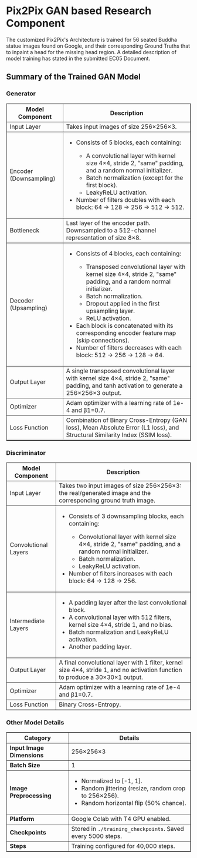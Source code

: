 <h1>Pix2Pix GAN based Research Component</h1>

<p>The customized Pix2Pix's Architecture is trained for 56 seated Buddha statue images found on Google, and their corresponding Ground Truths that to inpaint a head for the missing head region. A detailed description of model training has stated in the submitted EC05 Document.</p>

<h2>Summary of the Trained GAN Model</h2>

<h3>Generator</h3>
<table border="1">
  <tr>
    <th>Model Component</th>
    <th>Description</th>
  </tr>
  <tr>
    <td>Input Layer</td>
    <td>Takes input images of size 256×256×3.</td>
  </tr>
  <tr>
    <td>Encoder (Downsampling)</td>
    <td>
      <ul>
        <li>Consists of 5 blocks, each containing:</li>
        <ul>
          <li>A convolutional layer with kernel size 4×4, stride 2, "same" padding, and a random normal initializer.</li>
          <li>Batch normalization (except for the first block).</li>
          <li>LeakyReLU activation.</li>
        </ul>
        <li>Number of filters doubles with each block: 64 → 128 → 256 → 512 → 512.</li>
      </ul>
    </td>
  </tr>
  <tr>
    <td>Bottleneck</td>
    <td>Last layer of the encoder path. Downsampled to a 512-channel representation of size 8×8.</td>
  </tr>
  <tr>
    <td>Decoder (Upsampling)</td>
    <td>
      <ul>
        <li>Consists of 4 blocks, each containing:</li>
        <ul>
          <li>Transposed convolutional layer with kernel size 4×4, stride 2, "same" padding, and a random normal initializer.</li>
          <li>Batch normalization.</li>
          <li>Dropout applied in the first upsampling layer.</li>
          <li>ReLU activation.</li>
        </ul>
        <li>Each block is concatenated with its corresponding encoder feature map (skip connections).</li>
        <li>Number of filters decreases with each block: 512 → 256 → 128 → 64.</li>
      </ul>
    </td>
  </tr>
  <tr>
    <td>Output Layer</td>
    <td>
      A single transposed convolutional layer with kernel size 4×4, stride 2, "same" padding, and tanh activation to generate a 256×256×3 output.
    </td>
  </tr>
  <tr>
    <td>Optimizer</td>
    <td>Adam optimizer with a learning rate of 1e-4 and β1=0.7.</td>
  </tr>
  <tr>
    <td>Loss Function</td>
    <td>Combination of Binary Cross-Entropy (GAN loss), Mean Absolute Error (L1 loss), and Structural Similarity Index (SSIM loss).</td>
  </tr>
</table>

<h3>Discriminator</h3>
<table border="1">
  <tr>
    <th>Model Component</th>
    <th>Description</th>
  </tr>
  <tr>
    <td>Input Layer</td>
    <td>Takes two input images of size 256×256×3: the real/generated image and the corresponding ground truth image.</td>
  </tr>
  <tr>
    <td>Convolutional Layers</td>
    <td>
      <ul>
        <li>Consists of 3 downsampling blocks, each containing:</li>
        <ul>
          <li>Convolutional layer with kernel size 4×4, stride 2, "same" padding, and a random normal initializer.</li>
          <li>Batch normalization.</li>
          <li>LeakyReLU activation.</li>
        </ul>
        <li>Number of filters increases with each block: 64 → 128 → 256.</li>
      </ul>
    </td>
  </tr>
  <tr>
    <td>Intermediate Layers</td>
    <td>
      <ul>
        <li>A padding layer after the last convolutional block.</li>
        <li>A convolutional layer with 512 filters, kernel size 4×4, stride 1, and no bias.</li>
        <li>Batch normalization and LeakyReLU activation.</li>
        <li>Another padding layer.</li>
      </ul>
    </td>
  </tr>
  <tr>
    <td>Output Layer</td>
    <td>A final convolutional layer with 1 filter, kernel size 4×4, stride 1, and no activation function to produce a 30×30×1 output.</td>
  </tr>
  <tr>
    <td>Optimizer</td>
    <td>Adam optimizer with a learning rate of 1e-4 and β1=0.7.</td>
  </tr>
  <tr>
    <td>Loss Function</td>
    <td>Binary Cross-Entropy.</td>
  </tr>
</table>

<h3>Other Model Details</h3>
<table border="1">
  <tr>
    <th>Category</th>
    <th>Details</th>
  </tr>
  <tr>
    <td><strong>Input Image Dimensions</strong></td>
    <td>256×256×3</td>
  </tr>
  <tr>
    <td><strong>Batch Size</strong></td>
    <td>1</td>
  </tr>
  <tr>
    <td><strong>Image Preprocessing</strong></td>
    <td>
      <ul>
        <li>Normalized to [-1, 1].</li>
        <li>Random jittering (resize, random crop to 256×256).</li>
        <li>Random horizontal flip (50% chance).</li>
      </ul>
    </td>
  </tr>
  <tr>
    <td><strong>Platform</strong></td>
    <td>Google Colab with T4 GPU enabled.</td>
  </tr>
  <tr>
    <td><strong>Checkpoints</strong></td>
    <td>Stored in <code>./training_checkpoints</code>. Saved every 5000 steps.</td>
  </tr>
  <tr>
    <td><strong>Steps</strong></td>
    <td>Training configured for 40,000 steps.</td>
  </tr>
</table>

